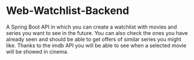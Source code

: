 # Web-Watchlist-Backend
A Spring Boot API in which you can create a watchlist with movies and series you want to see in the future.
You can also check the ones you have already seen and should be able to get offers of similar series you might like.
Thanks to the imdb API you will be able to see when a selected movie will be showed in cinema.
